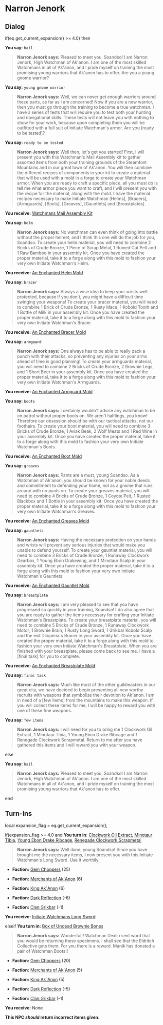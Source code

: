 # Narron Jenork




## Dialog

if(eq.get_current_expansion() >= 4.0) then


**You say:** `hail`




>**Narron Jenork says:** Pleased to meet you, Soandso! I am Narron Jenork, High Watchman of Ak'anon. I am one of the most skilled Watchmans in all of Ak'anon, and I pride myself on training the most promising young warriors that Ak'anon has to offer. Are you a young gnome warrior?


**You say:** `young gnome warrior`




>**Narron Jenork says:** Well, we can never get enough warriors around these parts, as far as I am concerned! Now if you are a new warrior, then you must go through the training to become a true watchman. I have a series of tests that will require you to test both your hunting and navigational skills. These tests will not leave you with nothing to show for your work, because upon completing them you will be outfitted with a full suit of Initiate Watchman's armor. Are you [ready to be tested]?


**You say:** `ready to be tested`




>**Narron Jenork says:** Well then, let's get you started! First, I will present you with this Watchman's Mail Assembly kit to gather assorted items from both your training grounds of the Steamfont Mountains and in our great town of Ak'anon. You will then combine the different recipes of components in your kit to create a material that will be used with a mold in a forge to create your Watchman armor. When you are ready to craft a specific piece, all you must do is tell me what armor piece you want to craft, and I will present you with the recipe for the material, along with the mold. I have the material recipes necessary to make Initiate Watchman [Helms], [Bracers], [Armguards], [Boots], [Greaves], [Gauntlets] and [Breastplates].



**You receive:**  [Watchmans Mail Assembly Kit](/item/17255)


**You say:** `helm`




>**Narron Jenork says:** No watchman can even think of going into battle without the proper helmet, and I think this one will do the job for you, Soandso. To create your helm material, you will need to combine 2 Bricks of Crude Bronze, 1 Piece of Scrap Metal, 1 Ruined Cat Pelt and 1 Raw Bamboo in your assembly kit. Once you have created the proper material, take it to a forge along with this mold to fashion your very own Initiate Watchman's Helm.



**You receive:**  [An Enchanted Helm Mold](/item/22610)


**You say:** `bracer`




>**Narron Jenork says:** Always a wise idea to keep your wrists well protected, because if you don't, you might have a difficult time swinging your weapons! To create your bracer material, you will need to combine 1 Brick of Crude Bronze, 1 Rusty Mace, 1 Kobold Tooth and 1 Bottle of Milk in your assembly kit. Once you have created the proper material, take it to a forge along with this mold to fashion your very own Initiate Watchman's Bracer.



**You receive:**  [An Enchanted Bracer Mold](/item/22611)


**You say:** `armguard`




>**Narron Jenork says:** One always has to be able to really pack a punch with their attacks, so preventing any injuries on your arms ahead of time is good planning! To create your armguards material, you will need to combine 2 Bricks of Crude Bronze, 2 Brownie Legs, and 1 Short Beer in your assembly kit. Once you have created the proper material, take it to a forge along with this mold to fashion your very own Initiate Watchman's Armguards.



**You receive:**  [An Enchanted Armguard Mold](/item/22613)


**You say:** `boots`




>**Narron Jenork says:** I certainly wouldn't advise any watchman to be on patrol without proper boots on. We aren't halflings, you know! Therefore our obsession should be with our tactical attacks, not our foothairs. To create your boot material, you will need to combine 3 Bricks of Crude Bronze, 1 Aviak Beak, 2 Wolf Meats and 1 Red Wine in your assembly kit. Once you have created the proper material, take it to a forge along with this mold to fashion your very own Initiate Watchman's Boots.



**You receive:**  [An Enchanted Boot Mold](/item/22612)


**You say:** `greaves`




>**Narron Jenork says:** Pants are a must, young Soandso. As a Watchman of Ak'anon, you should be known for your noble deeds and commitment to defending your home, not as a gnome that runs around with no pants on. To create your greaves material, you will need to combine 4 Bricks of Crude Bronze, 1 Coyote Pelt, 1 Rusted Blackbox and 1 Bottle in your assembly kit. Once you have created the proper material, take it to a forge along with this mold to fashion your very own Initiate Watchman's Greaves.



**You receive:**  [An Enchanted Greaves Mold](/item/22614)


**You say:** `gauntlets`




>**Narron Jenork says:** Having the necessary protection on your hands and wrists will prevent any serious injuries that would make you unable to defend yourself. To create your gauntlet material, you will need to combine 3 Bricks of Crude Bronze, 1 Runaway Clockwork Gearbox, 1 Young Ebon Drakewing, and 1 Minotaur Scalp in your assembly kit. Once you have created the proper material, take it to a forge along with this mold to fashion your very own Initiate Watchman's Gauntlets.



**You receive:**  [An Enchanted Gauntlet Mold](/item/22615)


**You say:** `breastplate`




>**Narron Jenork says:** I am very pleased to see that you have progressed so quickly in your training, Soandso! I do also agree that you are ready to gather the items necessary for crafting your Initiate Watchman's Breastplate. To create your breastplate material, you will need to combine 5 Bricks of Crude Bronze, 1 Runaway Clockwork Motor, 1 Brownie Brain, 1 Rusty Long Sword, 1 Grikbar Kobold Scalp and the evil Diloperia\`s Bracer in your assembly kit. Once you have created the proper material, take it to a forge along with this mold to fashion your very own Initiate Watchman's Breastplate. When you are finished with your breastplate, please come back to see me. I have a [final task] for you to complete.



**You receive:**  [An Enchanted Breastplate Mold](/item/22616)


**You say:** `final task`




>**Narron Jenork says:** Much like most of the other guildmasters in our great city, we have decided to begin presenting all new worthy recruits with weapons that symbolize their devotion to Ak'anon. I am in need of a [few items] from the mountains to make this weapon. If you will collect these items for me, I will be happy to reward you with one of these fine weapons.


**You say:** `few items`




>**Narron Jenork says:** I will need for you to bring me 1 Clockwork Oil Extract, 1 Minotaur Tibia, 1 Young Ebon Drake Ribcage and 1 Renegade Clockwork Scrapmetal. Return to me after you have gathered this items and I will reward you with your weapon.


else


**You say:** `hail`




>**Narron Jenork says:** Pleased to meet you, Soandso! I am Narron Jenork, High Watchman of Ak'anon. I am one of the most skilled Watchmans in all of Ak'anon, and I pride myself on training the most promising young warriors that Ak'anon has to offer.



end

## Turn-Ins



local expansion_flag = eq.get_current_expansion();



if(expansion_flag >= 4.0 and  **You turn in:** [Clockwork Oil Extract](/item/9111), [Minotaur Tibia](/item/9112), [Young Ebon Drake Ribcage](/item/9113), [Renegade Clockwork Scrapmetal](/item/9114)


>**Narron Jenork says:** Well done, young Soandso! Since you have brought me the necessary items, I now present you with this Initiate Watchman's Long Sword. Use it worthily.


* __Faction:__ [Gem Choppers](/faction/255) (25)



* __Faction:__ [Merchants of Ak`Anon](/faction/288) (6)



* __Faction:__ [King Ak`Anon](/faction/333) (6)



* __Faction:__ [Dark Reflection](/faction/238) (-6)



* __Faction:__ [Clan Grikbar](/faction/1604) (-1)


 **You receive:**  [Initiate Watchmans Long Sword](/item/9115) 

elseif **You turn in:** [Box of Undead Brownie Bones](/item/12378)


>**Narron Jenork says:** Wonderful!! Watchman Dexlin sent word that you would be returning these specimens. I shall see that the Eldritch Collective gets them.  For you there is a reward. Manik has donated a pair of Watchman Boots!!


* __Faction:__ [Gem Choppers](/faction/255) (20)



* __Faction:__ [Merchants of Ak`Anon](/faction/288) (5)



* __Faction:__ [King Ak`Anon](/faction/333) (5)



* __Faction:__ [Dark Reflection](/faction/238) (-5)



* __Faction:__ [Clan Grikbar](/faction/1604) (-1)


 **You receive:** None 


**This NPC *should* return incorrect items given.**
